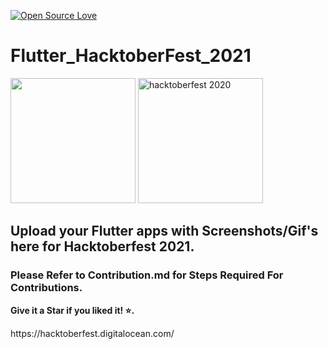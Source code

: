 [![Open Source Love](https://badges.frapsoft.com/os/v1/open-source.svg?v=102)](https://hacktoberfest.netlify.com/)&nbsp;
# Flutter_HacktoberFest_2021
<img src="assets/flutter-logo-sharing.png" height="200px"></img>
<img src="assets/h-dark-d1a5f262f5aa5936d3bc526365938d98f3946e669f6e2cd9ae1e7a848c57e351.svg" alt="hacktoberfest 2020" width="200px" height="200px"></img>
<h2>Upload your Flutter apps with Screenshots/Gif's here for Hacktoberfest 2021.</h2>
<h3>Please Refer to Contribution.md for Steps Required For Contributions.</h3>
<p><strong>Give it a Star if you liked it! ⭐.</strong><p>
https://hacktoberfest.digitalocean.com/
